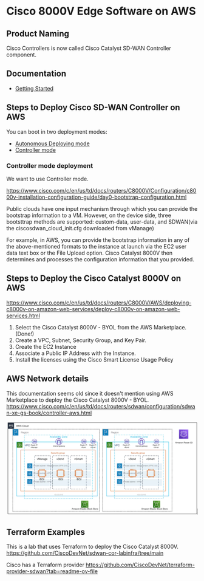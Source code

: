 # Cisco 8000V Edge Software on AWS


## Product Naming
Cisco Controllers is now called Cisco Catalyst SD-WAN Controller component.


##  Documentation

- [Getting Started](https://www.cisco.com/c/en/us/td/docs/routers/sdwan/configuration/sdwan-xe-gs-book/cisco-sd-wan-overlay-network-bringup.html#c_Firewall_Ports_for_Viptela_Deployments_8690.xml)


## Steps to Deploy Cisco SD-WAN Controller on AWS

You can boot in two deployment modes:
- [Autonomous Deploying mode](https://www.cisco.com/c/en/us/td/docs/routers/C8000V/AWS/deploying-c8000v-on-amazon-web-services/overview.html)
- [Controller mode](https://www.cisco.com/c/en/us/td/docs/routers/sdwan/configuration/sdwan-xe-gs-book.html)

### Controller mode deployment

We want to use Controller mode.

https://www.cisco.com/c/en/us/td/docs/routers/C8000V/Configuration/c8000v-installation-configuration-guide/day0-bootstrap-configuration.html

Public clouds have one input mechanism through which you can provide the bootstrap information to a VM. However, on the device side, three bootsttrap methods are supported: custom-data, user-data, and SDWAN(via the ciscosdwan_cloud_init.cfg downloaded from vManage)

For example, in AWS, you can provide the bootstrap information in any of the above-mentioned formats to the instance at launch via the EC2 user data text box or the File Upload option. Cisco Catalyst 8000V then determines and processes the configuration information that you provided.

## Steps to Deploy the Cisco Catalyst 8000V on AWS

https://www.cisco.com/c/en/us/td/docs/routers/C8000V/AWS/deploying-c8000v-on-amazon-web-services/deploy-c8000v-on-amazon-web-services.html

1. Select the Cisco Catalyst 8000V - BYOL from the AWS Marketplace. (Done!)
2. Create a VPC, Subnet, Security Group, and Key Pair.
3. Create the EC2 Instance
4. Associate a Public IP Address with the Instance.
5. Install the licenses using the Cisco Smart License Usage Policy

## AWS Network details

This documentation seems old since it doesn't mention using AWS Marketplace to deploy the Cisco Catalyst 8000V - BYOL.
https://www.cisco.com/c/en/us/td/docs/routers/sdwan/configuration/sdwan-xe-gs-book/controller-aws.html

![Alt text](images/network-diagram.png?raw=true "Network Diagram")

## Terraform Examples

This is a lab that uses Terraform to deploy the Cisco Catalyst 8000V.
https://github.com/CiscoDevNet/sdwan-cor-labinfra/tree/main

Cisco has a Terraform provider
https://github.com/CiscoDevNet/terraform-provider-sdwan?tab=readme-ov-file
